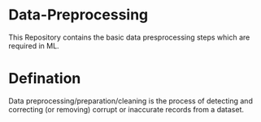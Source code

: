# Data-Preprocessing
This Repository contains the basic data presprocessing steps which are required in ML.

# Defination
Data preprocessing/preparation/cleaning is the process of detecting and correcting (or removing) corrupt or inaccurate records from a dataset.
